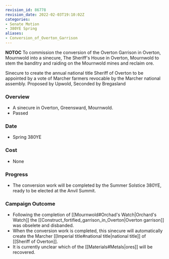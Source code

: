 ```yaml
---
revision_id: 86778
revision_date: 2022-02-03T19:10:02Z
categories:
- Senate Motion
- 380YE Spring
aliases:
- Conversion_of_Overton_Garrison
---
```



__NOTOC__
To commission the conversion of the Overton Garrison in Overton, Mournwold into a sinecure, The Sheriff's House in Overton, Mournwold to stem the banditry and raiding on the Mournwold mines and reclaim ore.

Sinecure to create the annual national title Sheriff of Overton to be appointed by a vote of Marcher farmers revocable by the Marcher national assembly.
Proposed by Upwold, Seconded by Bregasland 

### Overview
* A sinecure in Overton, Greensward, Mournwold.
* Passed

### Date
* Spring 380YE

### Cost
* None

### Progress
* The conversion work will be completed by the Summer Solstice 380YE, ready to be elected at the Anvil Summit.

### Campaign Outcome
* Following the completion of [[Mournwold#Orchad's Watch|Orchard's Watch]] the [[Construct_fortified_garrison_in_Overton|Overton garrison]] was obselete and disbanded.
* When the conversion work is completed, this sinecure will automatically create the Marcher [[Imperial title#national title|national title]] of [[Sheriff of Overton]].
* It is currently unclear which of the [[Materials#Metals|ores]] will be recovered.